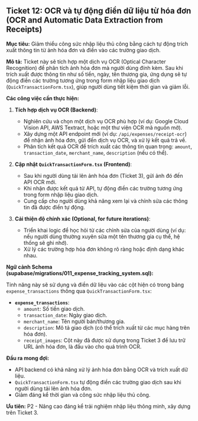## Ticket 12: OCR và tự động điền dữ liệu từ hóa đơn (OCR and Automatic Data Extraction from Receipts)

**Mục tiêu:** Giảm thiểu công sức nhập liệu thủ công bằng cách tự động trích xuất thông tin từ ảnh hóa đơn và điền vào các trường giao dịch.

**Mô tả:**
Ticket này sẽ tích hợp một dịch vụ OCR (Optical Character Recognition) để phân tích ảnh hóa đơn mà người dùng đính kèm. Sau khi trích xuất được thông tin như số tiền, ngày, tên thương gia, ứng dụng sẽ tự động điền các trường tương ứng trong form nhập liệu giao dịch (`QuickTransactionForm.tsx`), giúp người dùng tiết kiệm thời gian và giảm lỗi.

**Các công việc cần thực hiện:**

1.  **Tích hợp dịch vụ OCR (Backend)**:
    -   Nghiên cứu và chọn một dịch vụ OCR phù hợp (ví dụ: Google Cloud Vision API, AWS Textract, hoặc một thư viện OCR mã nguồn mở).
    -   Xây dựng một API endpoint mới (ví dụ: `/api/expenses/receipt-ocr`) để nhận ảnh hóa đơn, gửi đến dịch vụ OCR, và xử lý kết quả trả về.
    -   Phân tích kết quả OCR để trích xuất các thông tin quan trọng: `amount`, `transaction_date`, `merchant_name`, `description` (nếu có thể).

2.  **Cập nhật `QuickTransactionForm.tsx` (Frontend)**:
    -   Sau khi người dùng tải lên ảnh hóa đơn (Ticket 3), gửi ảnh đó đến API OCR mới.
    -   Khi nhận được kết quả từ API, tự động điền các trường tương ứng trong form nhập liệu giao dịch.
    -   Cung cấp cho người dùng khả năng xem lại và chỉnh sửa các thông tin đã được điền tự động.

3.  **Cải thiện độ chính xác (Optional, for future iterations)**:
    -   Triển khai logic để học hỏi từ các chỉnh sửa của người dùng (ví dụ: nếu người dùng thường xuyên sửa một tên thương gia cụ thể, hệ thống sẽ ghi nhớ).
    -   Xử lý các trường hợp hóa đơn không rõ ràng hoặc định dạng khác nhau.

**Ngữ cảnh Schema (supabase/migrations/011_expense_tracking_system.sql):**

Tính năng này sẽ sử dụng và điền dữ liệu vào các cột hiện có trong bảng `expense_transactions` thông qua `QuickTransactionForm.tsx`:

-   **`expense_transactions`**:
    -   `amount`: Số tiền giao dịch.
    -   `transaction_date`: Ngày giao dịch.
    -   `merchant_name`: Tên người bán/thương gia.
    -   `description`: Mô tả giao dịch (có thể trích xuất từ các mục hàng trên hóa đơn).
    -   `receipt_images`: Cột này đã được sử dụng trong Ticket 3 để lưu trữ URL ảnh hóa đơn, là đầu vào cho quá trình OCR.

**Đầu ra mong đợi:**
-   API backend có khả năng xử lý ảnh hóa đơn bằng OCR và trích xuất dữ liệu.
-   `QuickTransactionForm.tsx` tự động điền các trường giao dịch sau khi người dùng tải lên ảnh hóa đơn.
-   Giảm đáng kể thời gian và công sức nhập liệu thủ công.

**Ưu tiên:** P2 - Nâng cao đáng kể trải nghiệm nhập liệu thông minh, xây dựng trên Ticket 3.
